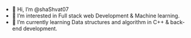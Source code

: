 - 👋 Hi, I’m @shaShvat07
- 👀 I’m interested in Full stack web Development & Machine learning.
- 🌱 I’m currently learning Data structures and algorithm in C++ & back-end development.

<!---
shaShvat07/shaShvat07 is a ✨ special ✨ repository because its `README.md` (this file) appears on your GitHub profile.
You can click the Preview link to take a look at your changes.
--->
